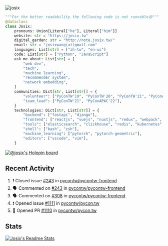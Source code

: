 ![josix](https://komarev.com/ghpvc/?username=josix)
```python
"""For the better readability the following code is not runnable😆"""
@dataclass
class Josix:
    pronouns: Union[Literal["he"], Literal["him"]]
    website: str = "https://josix.tw"
    digital_garden: str = "http://note.josix.tw/"
    email: str = "josixwang(at)gmail.com"
    languages: List[str] = ["zh-tw", "en-us"]
    code: List[str] = ["Python", "JavaScript"]
    ask_me_about: List[str] = [
        "web dev",
        "tech",
        "machine learning",
        "recommender system",
        "network embedding",
    ]
    communities: Dict[str, List[str]] = {
        "volunteer": ["PyConTW'19", "PyConTW'20", "PyConTW'21", "PyConAPAC'22"],
        "team_lead": ["PyConTW'21", "PyConAPAC'22"],
    }
    technologies: Dict[str, List[str]] = {
        "backend": ["fastapi", "django"],
        "frontend": ["reactjs", "vuejs", "nuxtjs", "redux", "webpack", "tailwindcss"],
        "tools": ["elasticsearch", "clickhouse", "redis", "kubernetes", "docker"],
        "shell": ["bash", "zsh"],
        "machine_learning": ["pytorch", "pytorch-geometric"],
        "editors": ["vscode", "vim"],
    }
```
[![@josix's Holopin board](https://holopin.io/api/user/board?user=josix)](https://holopin.io/@josix)

## Recent Activity
<!--START_SECTION:activity-->
1. ❗️ Closed issue [#243](https://github.com/pycontw/pycontw-frontend/issues/243) in [pycontw/pycontw-frontend](https://github.com/pycontw/pycontw-frontend)
2. 🗣 Commented on [#243](https://github.com/pycontw/pycontw-frontend/issues/243) in [pycontw/pycontw-frontend](https://github.com/pycontw/pycontw-frontend)
3. 🗣 Commented on [#308](https://github.com/pycontw/pycontw-frontend/issues/308) in [pycontw/pycontw-frontend](https://github.com/pycontw/pycontw-frontend)
4. ❗️ Opened issue [#1111](https://github.com/pycontw/pycon.tw/issues/1111) in [pycontw/pycon.tw](https://github.com/pycontw/pycon.tw)
5. 💪 Opened PR [#1110](https://github.com/pycontw/pycon.tw/pull/1110) in [pycontw/pycon.tw](https://github.com/pycontw/pycon.tw)
<!--END_SECTION:activity-->



## Stats
[![Josix's Readme Stats](https://github-readme-stats.vercel.app/api?username=josix&show_icons=true&theme=default&count_private=true&card_width=400)](https://github.com/anuraghazra/github-readme-stats)
